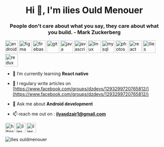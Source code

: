 <h1 align="center">Hi 👋, I'm ilies Ould Menouer</h1>
<h3 align="center">People don't care about what you say, they care about what you build. - Mark Zuckerberg</h3>


<p align="left"><img src="https://devicons.github.io/devicon/devicon.git/icons/android/android-original-wordmark.svg" alt="android" width="40" height="40"/> <img src="https://www.vectorlogo.zone/logos/figma/figma-icon.svg" alt="figma" width="40" height="40"/> <img src="https://www.vectorlogo.zone/logos/firebase/firebase-icon.svg" alt="firebase" width="40" height="40"/> <img src="https://www.vectorlogo.zone/logos/git-scm/git-scm-icon.svg" alt="git" width="40" height="40"/> <img src="https://devicons.github.io/devicon/devicon.git/icons/java/java-original-wordmark.svg" alt="java" width="40" height="40"/> <img src="https://devicons.github.io/devicon/devicon.git/icons/javascript/javascript-original.svg" alt="javascript" width="40" height="40"/> <img src="https://devicons.github.io/devicon/devicon.git/icons/linux/linux-original.svg" alt="linux" width="40" height="40"/> <img src="https://devicons.github.io/devicon/devicon.git/icons/mysql/mysql-original-wordmark.svg" alt="mysql" width="40" height="40"/> <img src="https://devicons.github.io/devicon/devicon.git/icons/photoshop/photoshop-plain.svg" alt="photoshop" width="40" height="40"/> <img src="https://devicons.github.io/devicon/devicon.git/icons/react/react-original-wordmark.svg" alt="react" width="40" height="40"/> <img src="https://reactnative.dev/img/header_logo.svg" alt="ilies ouldmenouer" width="40" height="40"/> <img src="https://devicons.github.io/devicon/devicon.git/icons/redux/redux-original.svg" alt="redux" width="40" height="40"/></p><p align="center">



- 🌱 I’m currently learning **React native**

- 📝 I regulary write articles on [https://www.facebook.com/groups/dzdevs/1293299720765812/](https://www.facebook.com/groups/dzdevs/1293299720765812/)

- 💬 Ask me about **Android development**

- 📫 reach me out on :  **ilyasdzair1@gmail.com**


<a href="https://www.linkedin.com/in/ilies-ould-menouer-6a02111a2/" target="blank"><img align="center" src="https://cdn.jsdelivr.net/npm/simple-icons@3.0.1/icons/linkedin.svg" alt="https://www.linkedin.com/in/ilies-ould-menouer-6a02111a2/" height="30" width="30" /></a>
<a href="https://www.facebook.com/ilies.ouldmenouer ouldmenouer" target="blank"><img align="center" src="https://cdn.jsdelivr.net/npm/simple-icons@3.0.1/icons/facebook.svg" alt="ilies ouldmenouer" height="30" width="30" /></a>
<a href="https://instagram.com/ilies_ouldmenouer" target="blank"><img align="center" src="https://cdn.jsdelivr.net/npm/simple-icons@3.0.1/icons/instagram.svg" alt="ilies_ouldmenouer" height="30" width="30" /></a>
</p>
<p align="left"> <img src="https://komarev.com/ghpvc/?username=ilyasxdz" alt="ilies ouldmenouer" /> </p>
